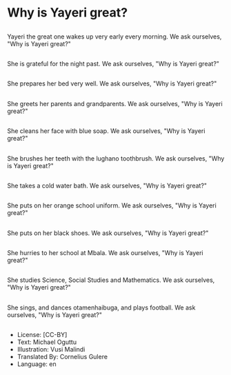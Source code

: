 # Why is Yayeri great?

##
Yayeri the great one
wakes up very early
every morning.
We ask ourselves, "Why
is Yayeri great?"

##
She is grateful for the
night past.
We ask ourselves, "Why
is Yayeri great?"

##
She prepares her bed
very well.
We ask ourselves, "Why
is Yayeri great?"

##
She greets her parents
and grandparents.
We ask ourselves, "Why
is Yayeri great?"

##
She cleans her face
with blue soap.
We ask ourselves, "Why
is Yayeri great?"

##
She brushes her teeth
with the lughano
toothbrush.
We ask ourselves, "Why
is Yayeri great?"

##
She takes a cold water
bath.
We ask ourselves, "Why
is Yayeri great?"

##
She puts on her orange
school uniform.
We ask ourselves, "Why
is Yayeri great?"

##
She puts on her black
shoes.
We ask ourselves, "Why
is Yayeri great?"

##
She hurries to her
school at Mbala.
We ask ourselves, "Why
is Yayeri great?"

##
She studies Science,
Social Studies and
Mathematics.
We ask ourselves, "Why
is Yayeri great?"

##
She sings, and dances
otamenhaibuga, and
plays football.
We ask ourselves, "Why
is Yayeri great?"

##
* License: [CC-BY]
* Text: Michael Oguttu
* Illustration: Vusi Malindi
* Translated By: Cornelius Gulere
* Language: en
